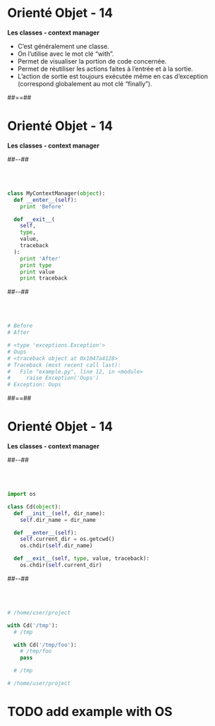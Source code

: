 <!-- .slide: -->

# Orienté Objet - 14

**Les classes - context manager**

* C’est généralement une classe.
* On l’utilise avec le mot clé “with”.
* Permet de visualiser la portion de code concernée.
* Permet de réutiliser les actions faites à l’entrée et à la sortie.
* L’action de sortie est toujours exécutée même en cas d’exception (correspond globalement au mot clé “finally”).

##==##
<!-- .slide: class="with-code two-column-layout" -->

# Orienté Objet - 14

**Les classes - context manager**

##--##

<br><br>

```python
class MyContextManager(object):
  def __enter__(self):
    print 'Before'

  def __exit__(
    self,
    type,
    value,
    traceback
  ):
    print 'After'
    print type
    print value
    print traceback
```

##--##

<br><br>

```python
# Before
# After

# <type 'exceptions.Exception'>
# Oups
# <traceback object at 0x1047a4128>
# Traceback (most recent call last):
#   File "example.py", line 12, in <module>
#     raise Exception('Oups')
# Exception: Oups
```

##==##
<!-- .slide: class="with-code two-column-layout" -->

# Orienté Objet - 14

**Les classes - context manager**

##--##

<br><br>

```python
import os

class Cd(object):
  def __init__(self, dir_name):
    self.dir_name = dir_name

  def __enter__(self):
    self.current_dir = os.getcwd()
    os.chdir(self.dir_name)

  def __exit__(self, type, value, traceback):
    os.chdir(self.current_dir)
```

##--##

<br><br>

```python
# /home/user/project

with Cd('/tmp'):
  # /tmp

  with Cd('/tmp/foo'):
    # /tmp/foo
    pass

  # /tmp

# /home/user/project
```
# TODO add example with OS 